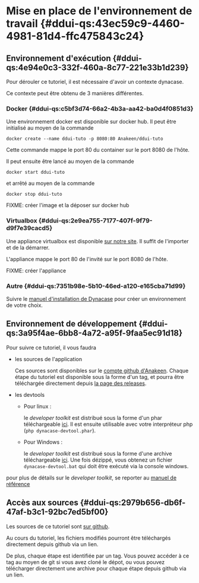 # Mise en place de l'environnement de travail {#ddui-qs:43ec59c9-4460-4981-81d4-ffc475843c24}

## Environnement d'exécution {#ddui-qs:4e94e0c3-332f-460a-8c77-221e33b1d239}

Pour dérouler ce tutoriel, il est nécessaire d'avoir un contexte dynacase.

Ce contexte peut être obtenu de 3 manières différentes.

### Docker {#ddui-qs:c5bf3d74-66a2-4b3a-aa42-ba0d4f0851d3}

Une environnement docker est disponible sur docker hub.
Il peut être initialisé au moyen de la commande

    docker create --name ddui-tuto -p 8080:80 Anakeen/ddui-tuto

<span class="flag inline nota-bene"></span> Cette commande mappe le port 80 du container sur le port 8080 de l'hôte.

Il peut ensuite être lancé au moyen de la commande

    docker start ddui-tuto

et arrêté au moyen de la commande

    docker stop ddui-tuto

FIXME: créer l'image et la déposer sur docker hub

### Virtualbox {#ddui-qs:2e9ea755-7177-407f-9f79-d9f7e39cacd5}

Une appliance virtualbox est disponible [sur notre site][virtualbox-ovf].
Il suffit de l'importer et de la démarrer.

<span class="flag inline nota-bene"></span> L'appliance mappe le port 80 de l'invité sur le port 8080 de l'hôte.

FIXME: créer l'appliance

### Autre {#ddui-qs:7351b98e-5b10-46ed-a120-e165cba71d99}

Suivre le [manuel d'installation de Dynacase][man-inst] pour créer un environnement de votre choix.

## Environnement de développement {#ddui-qs:3a95f4ae-6bb8-4a72-a95f-9faa5ec91d18}

Pour suivre ce tutoriel, il vous faudra

-   les sources de l'application
    
    Ces sources sont disponibles sur le [compte github d'Anakeen][tuto-sources].
    Chaque étape du tutoriel est disponible sous la forme d'un tag, et pourra être téléchargée directement
    depuis [la page des releases][tuto-sources-releases].
    
-   les devtools
    
    +   Pour linux :
        
        le _developer toolkit_ est distribué sous la forme d'un phar téléchargeable [ici][devtools-linux].
        Il est ensuite utilisable avec votre interpréteur php (`php dynacase-devtool.phar`).
        
    +   Pour Windows :
        
        le _developer toolkit_ est distribué sous la forme d'une archive téléchargeable [ici][devtools-windows].
        Une fois dézippé, vous obtenez un fichier `dynacase-devtool.bat` qui doit être exécuté via la console windows.

<span class="flag inline nota-bene"></span> pour plus de détails sur le _developer toolkit_,
se reporter au [manuel de référence][devtools-ref]

## Accès aux sources {#ddui-qs:2979b656-db6f-47af-b3c1-92bc7ed5bf00}

Les sources de ce tutoriel sont [sur github][gh_sources].

Au cours du tutoriel, les fichiers modifiés pourront être téléchargés directement depuis github via un lien.

De plus, chaque étape est identifiée par un tag.
Vous pouvez accéder à ce tag au moyen de git si vous avez cloné le dépot,
ou vous pouvez télécharger directement une archive pour chaque étape depuis github via un lien.

<!-- links -->
[virtualbox-ovf]:           #FIXME
[man-inst]:                 #manex-ref: "Installation & Exploitation"
[tuto-sources]:             https://github.com/Anakeen/dynacase-ddui-quickstart-code
[tuto-sources-releases]:    https://github.com/Anakeen/dynacase-ddui-quickstart-code/releases
[devtools-linux]:           #FIXME
[devtools-windows]:         #FIXME
[devtools-ref]:             #devtools:
[gh_sources]:               https://github.com/Anakeen/dynacase-ddui-quickstart